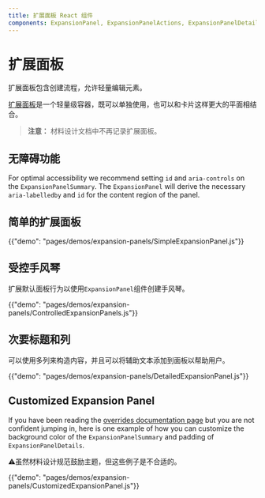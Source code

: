 ```yaml
---
title: 扩展面板 React 组件
components: ExpansionPanel, ExpansionPanelActions, ExpansionPanelDetails, ExpansionPanelSummary
---
```

# 扩展面板

<p class="description">扩展面板包含创建流程，允许轻量编辑元素。</p>

[扩展面板](https://material.io/archive/guidelines/components/expansion-panels.html)是一个轻量级容器，既可以单独使用，也可以和卡片这样更大的平面相结合。

> **注意：** 材料设计文档中不再记录扩展面板。

## 无障碍功能

For optimal accessibility we recommend setting `id` and `aria-controls` on the `ExpansionPanelSummary`. The `ExpansionPanel` will derive the necessary `aria-labelledby` and `id` for the content region of the panel.

## 简单的扩展面板

{{"demo": "pages/demos/expansion-panels/SimpleExpansionPanel.js"}}

## 受控手风琴

扩展默认面板行为以使用` ExpansionPanel `组件创建手风琴。

{{"demo": "pages/demos/expansion-panels/ControlledExpansionPanels.js"}}

## 次要标题和列

可以使用多列来构造内容，并且可以将辅助文本添加到面板以帮助用户。

{{"demo": "pages/demos/expansion-panels/DetailedExpansionPanel.js"}}

## Customized Expansion Panel

If you have been reading the [overrides documentation page](/customization/overrides/) but you are not confident jumping in, here is one example of how you can customize the background color of the `ExpansionPanelSummary` and padding of `ExpansionPanelDetails`.

⚠️虽然材料设计规范鼓励主题，但这些例子是不合适的。

{{"demo": "pages/demos/expansion-panels/CustomizedExpansionPanel.js"}}